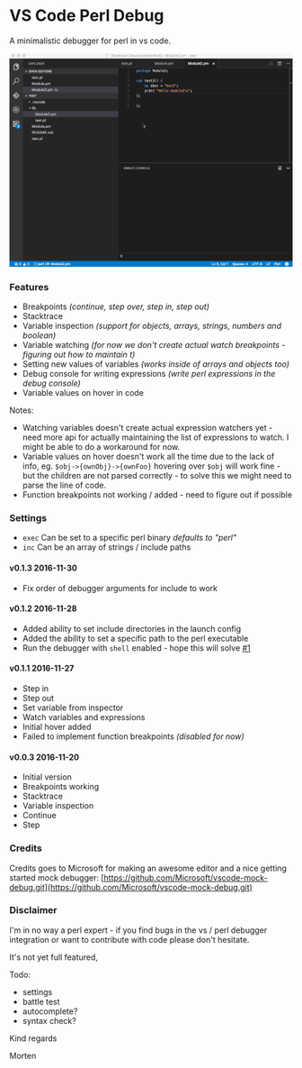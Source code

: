 # VS Code Perl Debug

A minimalistic debugger for perl in vs code.

![Perl Debug](images/vscode-perl-debugger.gif)

### Features
* Breakpoints *(continue, step over, step in, step out)*
* Stacktrace
* Variable inspection *(support for objects, arrays, strings, numbers and boolean)*
* Variable watching *(for now we don't create actual watch breakpoints - figuring out how to maintain t)*
* Setting new values of variables *(works inside of arrays and objects too)*
* Debug console for writing expressions *(write perl expressions in the debug console)*
* Variable values on hover in code

Notes:
* Watching variables doesn't create actual expression watchers yet - need more api for actually maintaining the list of expressions to watch. I might be able to do a workaround for now.
* Variable values on hover doesn't work all the time due to the lack of info, eg. `$obj->{ownObj}->{ownFoo}` hovering over `$obj` will work fine - but the children are not parsed correctly - to solve this we might need to parse the line of code.
* Function breakpoints not working / added - need to figure out if possible

### Settings

* `exec` Can be set to a specific perl binary *defaults to "perl"*
* `inc` Can be an array of strings / include paths

#### v0.1.3 2016-11-30
* Fix order of debugger arguments for include to work

#### v0.1.2 2016-11-28
* Added ability to set include directories in the launch config
* Added the ability to set a specific path to the perl executable
* Run the debugger with `shell` enabled - hope this will solve [#1](https://github.com/raix/vscode-perl-debug/issues/1)

#### v0.1.1 2016-11-27

* Step in
* Step out
* Set variable from inspector
* Watch variables and expressions
* Initial hover added
* Failed to implement function breakpoints *(disabled for now)*

#### v0.0.3 2016-11-20

* Initial version
* Breakpoints working
* Stacktrace
* Variable inspection
* Continue
* Step

### Credits

Credits goes to Microsoft for making an awesome editor and a nice getting started mock debugger: [https://github.com/Microsoft/vscode-mock-debug.git](https://github.com/Microsoft/vscode-mock-debug.git)

### Disclaimer

I'm in no way a perl expert - if you find bugs in the vs / perl debugger integration or want to contribute with code please don't hesitate.

It's not yet full featured,

Todo:
* settings
* battle test
* autocomplete?
* syntax check?

Kind regards

Morten
